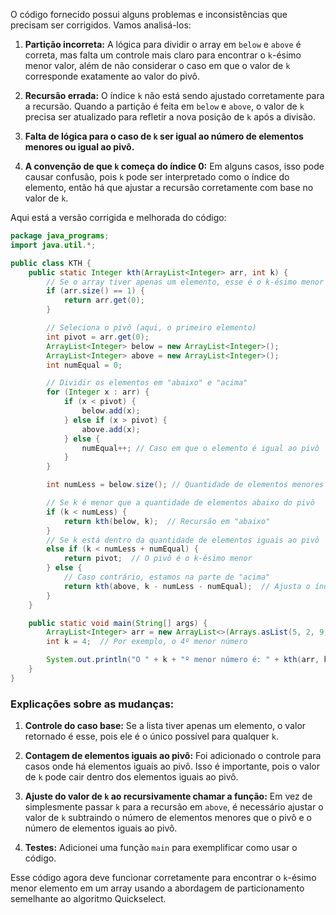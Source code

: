 O código fornecido possui alguns problemas e inconsistências que precisam ser corrigidos. Vamos analisá-los:

1. **Partição incorreta:** A lógica para dividir o array em `below` e `above` é correta, mas falta um controle mais claro para encontrar o `k`-ésimo menor valor, além de não considerar o caso em que o valor de `k` corresponde exatamente ao valor do pivô.
   
2. **Recursão errada:** O índice `k` não está sendo ajustado corretamente para a recursão. Quando a partição é feita em `below` e `above`, o valor de `k` precisa ser atualizado para refletir a nova posição de `k` após a divisão.
   
3. **Falta de lógica para o caso de `k` ser igual ao número de elementos menores ou igual ao pivô.**

4. **A convenção de que `k` começa do índice 0:** Em alguns casos, isso pode causar confusão, pois `k` pode ser interpretado como o índice do elemento, então há que ajustar a recursão corretamente com base no valor de `k`.

Aqui está a versão corrigida e melhorada do código:

```java
package java_programs;
import java.util.*;

public class KTH {
    public static Integer kth(ArrayList<Integer> arr, int k) {
        // Se o array tiver apenas um elemento, esse é o k-ésimo menor
        if (arr.size() == 1) {
            return arr.get(0);
        }

        // Seleciona o pivô (aqui, o primeiro elemento)
        int pivot = arr.get(0);
        ArrayList<Integer> below = new ArrayList<Integer>();
        ArrayList<Integer> above = new ArrayList<Integer>();
        int numEqual = 0;

        // Dividir os elementos em "abaixo" e "acima"
        for (Integer x : arr) {
            if (x < pivot) {
                below.add(x);
            } else if (x > pivot) {
                above.add(x);
            } else {
                numEqual++; // Caso em que o elemento é igual ao pivô
            }
        }

        int numLess = below.size(); // Quantidade de elementos menores que o pivô

        // Se k é menor que a quantidade de elementos abaixo do pivô
        if (k < numLess) {
            return kth(below, k);  // Recursão em "abaixo"
        }
        // Se k está dentro da quantidade de elementos iguais ao pivô
        else if (k < numLess + numEqual) {
            return pivot;  // O pivô é o k-ésimo menor
        } else {
            // Caso contrário, estamos na parte de "acima"
            return kth(above, k - numLess - numEqual);  // Ajusta o índice k
        }
    }

    public static void main(String[] args) {
        ArrayList<Integer> arr = new ArrayList<>(Arrays.asList(5, 2, 9, 1, 7, 6, 3, 8, 4));
        int k = 4;  // Por exemplo, o 4º menor número

        System.out.println("O " + k + "º menor número é: " + kth(arr, k));
    }
}
```

### Explicações sobre as mudanças:

1. **Controle do caso base:** Se a lista tiver apenas um elemento, o valor retornado é esse, pois ele é o único possível para qualquer `k`.

2. **Contagem de elementos iguais ao pivô:** Foi adicionado o controle para casos onde há elementos iguais ao pivô. Isso é importante, pois o valor de `k` pode cair dentro dos elementos iguais ao pivô.

3. **Ajuste do valor de `k` ao recursivamente chamar a função:** Em vez de simplesmente passar `k` para a recursão em `above`, é necessário ajustar o valor de `k` subtraindo o número de elementos menores que o pivô e o número de elementos iguais ao pivô.

4. **Testes:** Adicionei uma função `main` para exemplificar como usar o código.

Esse código agora deve funcionar corretamente para encontrar o `k`-ésimo menor elemento em um array usando a abordagem de particionamento semelhante ao algoritmo Quickselect.